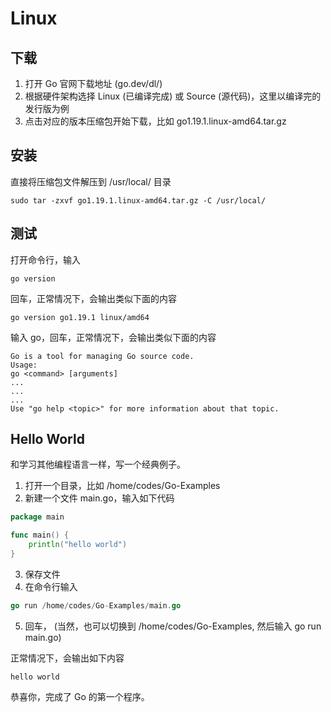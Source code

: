 # Linux

## 下载

1. 打开 Go 官网下载地址 (go.dev/dl/)
2. 根据硬件架构选择 Linux (已编译完成) 或 Source (源代码)，这里以编译完的发行版为例
3. 点击对应的版本压缩包开始下载，比如 go1.19.1.linux-amd64.tar.gz

## 安装

直接将压缩包文件解压到 /usr/local/ 目录

```shell
sudo tar -zxvf go1.19.1.linux-amd64.tar.gz -C /usr/local/
```

## 测试

打开命令行，输入

```shell
go version
```

回车，正常情况下，会输出类似下面的内容

```shell
go version go1.19.1 linux/amd64
```

输入 go，回车，正常情况下，会输出类似下面的内容

```shell
Go is a tool for managing Go source code.
Usage:
go <command> [arguments]
...
...
...
Use "go help <topic>" for more information about that topic.
```

## Hello World

和学习其他编程语言一样，写一个经典例子。

1. 打开一个目录，比如 /home/codes/Go-Examples
2. 新建一个文件 main.go，输入如下代码

```go
package main

func main() {
    println("hello world")
}
```

3. 保存文件
4. 在命令行输入

```go
go run /home/codes/Go-Examples/main.go
```

5. 回车， (当然，也可以切换到 /home/codes/Go-Examples, 然后输入 go run main.go)

正常情况下，会输出如下内容

```shell
hello world
```

恭喜你，完成了 Go 的第一个程序。

